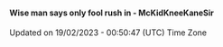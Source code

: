 #### Wise man says only fool rush in - McKidKneeKaneSir
Updated on 19/02/2023 - 00:50:47 (UTC) Time Zone

